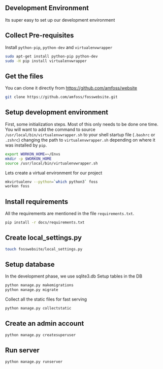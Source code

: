 ## Development Environment
Its super easy to set up our development environment

## Collect Pre-requisites
Install `python-pip`, `python-dev` and `virtualenvwrapper`
```bash
sudo apt-get install python-pip python-dev
sudo -H pip install virtualenvwrapper
```
## Get the files
You can clone it directly from https://github.com/amfoss/website
```bash
git clone https://github.com/amfoss/fosswebsite.git
```
## Setup development environment
First, some initialization steps. Most of this only needs to be done
one time. You will want to add the command to source
`/usr/local/bin/virtualenvwrapper.sh` to your shell startup file
(`.bashrc` or `.zshrc`) changing the path to `virtualenvwrapper.sh`
depending on where it was installed by `pip`.
```bash
export WORKON_HOME=~/Envs
mkdir -p $WORKON_HOME
source /usr/local/bin/virtualenvwrapper.sh
```
Lets create a virtual environment for our project
```bash
mkvirtualenv --python=`which python3` foss
workon foss
```
## Install requirements
All the requirements are mentioned in the file `requirements.txt`.
```bash
pip install -r docs/requirements.txt
```
## Create local_settings.py
```bash
touch fosswebsite/local_settings.py
```
## Setup database
In the development phase, we use sqlite3.db
Setup tables in the DB
```bash
python manage.py makemigrations
python manage.py migrate
```
Collect all the static files for fast serving
```bash
python manage.py collectstatic
```
## Create an admin account
```bash
python manage.py createsuperuser
```
## Run server
```bash
python manage.py runserver
```
